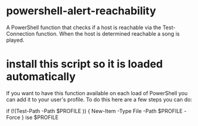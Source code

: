 # powershell-alert-reachability
A PowerShell function that checks if a host is reachable via the Test-Connection function. When the host is determined reachable a song is played.

# install this script so it is loaded automatically
If you want to have this function available on each load of PowerShell you can add it to your user's profile. To do this here are a few steps you can do:

if (!(Test-Path -Path $PROFILE )) { New-Item -Type File -Path $PROFILE -Force }
ise $PROFILE
